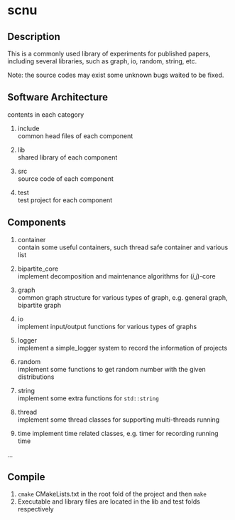 # scnu

## Description
This is a commonly used  library of experiments for published papers, 
including several libraries, such as graph, io, random, string, etc.

Note: the source codes may exist some unknown bugs waited to be fixed.

## Software Architecture
contents in each category

1. include  
   common head files of each component
  
2. lib  
   shared library of each component
   
3. src  
   source code of each component   
   
4. test  
   test project for each component   

## Components
1. container  
contain some useful containers, such thread safe container and various list  

2. bipartite_core  
implement decomposition and maintenance algorithms for (<i>i,j</i>)-core

3. graph  
common graph structure for various types of graph, e.g. general graph, bipartite graph

4. io  
implement input/output functions for various types of graphs

5. logger  
implement a simple_logger system to record the information of projects

6. random  
implement some functions to get random number with the given distributions

7. string  
implement some extra functions for `std::string`

8. thread  
implement some thread classes for supporting multi-threads running

9. time
implement time related classes, e.g. timer for recording running time

...

## Compile
1. `cmake` CMakeLists.txt in the root fold of the project and then `make`
2. Executable and library files are located in the lib and test folds respectively
 

 

   



